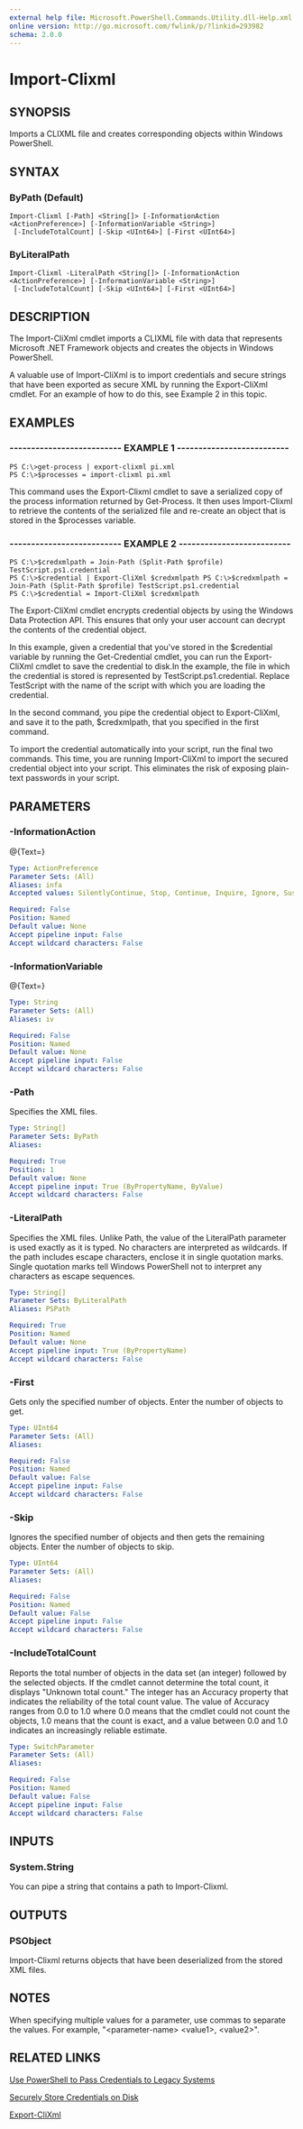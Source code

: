 ```yaml
---
external help file: Microsoft.PowerShell.Commands.Utility.dll-Help.xml
online version: http://go.microsoft.com/fwlink/p/?linkid=293982
schema: 2.0.0
---
```


# Import-Clixml
## SYNOPSIS
Imports a CLIXML file and creates corresponding objects within Windows PowerShell.

## SYNTAX

### ByPath (Default)
```
Import-Clixml [-Path] <String[]> [-InformationAction <ActionPreference>] [-InformationVariable <String>]
 [-IncludeTotalCount] [-Skip <UInt64>] [-First <UInt64>]
```

### ByLiteralPath
```
Import-Clixml -LiteralPath <String[]> [-InformationAction <ActionPreference>] [-InformationVariable <String>]
 [-IncludeTotalCount] [-Skip <UInt64>] [-First <UInt64>]
```

## DESCRIPTION
The Import-CliXml cmdlet imports a CLIXML file with data that represents Microsoft .NET Framework objects and creates the objects in Windows PowerShell.

A valuable use of Import-CliXml is to import credentials and secure strings that have been exported as secure XML by running the Export-CliXml cmdlet.
For an example of how to do this, see Example 2 in this topic.

## EXAMPLES

### -------------------------- EXAMPLE 1 --------------------------
```
PS C:\>get-process | export-clixml pi.xml
PS C:\>$processes = import-clixml pi.xml
```

This command uses the Export-Clixml cmdlet to save a serialized copy of the process information returned by Get-Process.
It then uses Import-Clixml to retrieve the contents of the serialized file and re-create an object that is stored in the $processes variable.

### -------------------------- EXAMPLE 2 --------------------------
```
PS C:\>$credxmlpath = Join-Path (Split-Path $profile) TestScript.ps1.credential
PS C:\>$credential | Export-CliXml $credxmlpath PS C:\>$credxmlpath = Join-Path (Split-Path $profile) TestScript.ps1.credential
PS C:\>$credential = Import-CliXml $credxmlpath
```

The Export-CliXml cmdlet encrypts credential objects by using the Windows Data Protection API.
This ensures that only your user account can decrypt the contents of the credential object.

In this example, given a credential that you've stored in the $credential variable by running the Get-Credential cmdlet, you can run the Export-CliXml cmdlet to save the credential to disk.In the example, the file in which the credential is stored is represented by TestScript.ps1.credential.
Replace TestScript with the name of the script with which you are loading the credential.

In the second command, you pipe the credential object to Export-CliXml, and save it to the path, $credxmlpath, that you specified in the first command.

To import the credential automatically into your script, run the final two commands.
This time, you are running Import-CliXml to import the secured credential object into your script.
This eliminates the risk of exposing plain-text passwords in your script.

## PARAMETERS

### -InformationAction
@{Text=}

```yaml
Type: ActionPreference
Parameter Sets: (All)
Aliases: infa
Accepted values: SilentlyContinue, Stop, Continue, Inquire, Ignore, Suspend

Required: False
Position: Named
Default value: None
Accept pipeline input: False
Accept wildcard characters: False
```

### -InformationVariable
@{Text=}

```yaml
Type: String
Parameter Sets: (All)
Aliases: iv

Required: False
Position: Named
Default value: None
Accept pipeline input: False
Accept wildcard characters: False
```

### -Path
Specifies the XML files.

```yaml
Type: String[]
Parameter Sets: ByPath
Aliases: 

Required: True
Position: 1
Default value: None
Accept pipeline input: True (ByPropertyName, ByValue)
Accept wildcard characters: False
```

### -LiteralPath
Specifies the XML files.
Unlike Path, the value of the LiteralPath parameter is used exactly as it is typed.
No characters are interpreted as wildcards.
If the path includes escape characters, enclose it in single quotation marks.
Single quotation marks tell Windows PowerShell not to interpret any characters as escape sequences.

```yaml
Type: String[]
Parameter Sets: ByLiteralPath
Aliases: PSPath

Required: True
Position: Named
Default value: None
Accept pipeline input: True (ByPropertyName)
Accept wildcard characters: False
```

### -First
Gets only the specified number of objects.
Enter the number of objects to get.

```yaml
Type: UInt64
Parameter Sets: (All)
Aliases: 

Required: False
Position: Named
Default value: False
Accept pipeline input: False
Accept wildcard characters: False
```

### -Skip
Ignores the specified number of objects and then gets the remaining objects.
Enter the number of objects to skip.

```yaml
Type: UInt64
Parameter Sets: (All)
Aliases: 

Required: False
Position: Named
Default value: False
Accept pipeline input: False
Accept wildcard characters: False
```

### -IncludeTotalCount
Reports the total number of objects in the data set (an integer) followed by the selected objects.
If the cmdlet cannot determine the total count, it displays "Unknown total count." The integer has an Accuracy property that indicates the reliability of the total count value.
The value of Accuracy ranges from 0.0 to 1.0 where 0.0 means that the cmdlet could not count the objects, 1.0 means that the count is exact, and a value between 0.0 and 1.0 indicates an increasingly reliable estimate.

```yaml
Type: SwitchParameter
Parameter Sets: (All)
Aliases: 

Required: False
Position: Named
Default value: False
Accept pipeline input: False
Accept wildcard characters: False
```

## INPUTS

### System.String
You can pipe a string that contains a path to Import-Clixml.

## OUTPUTS

### PSObject
Import-Clixml returns objects that have been deserialized from the stored XML files.

## NOTES
When specifying multiple values for a parameter, use commas to separate the values.
For example, "\<parameter-name\> \<value1\>, \<value2\>".

## RELATED LINKS

[Use PowerShell to Pass Credentials to Legacy Systems]()

[Securely Store Credentials on Disk]()

[Export-CliXml]()

